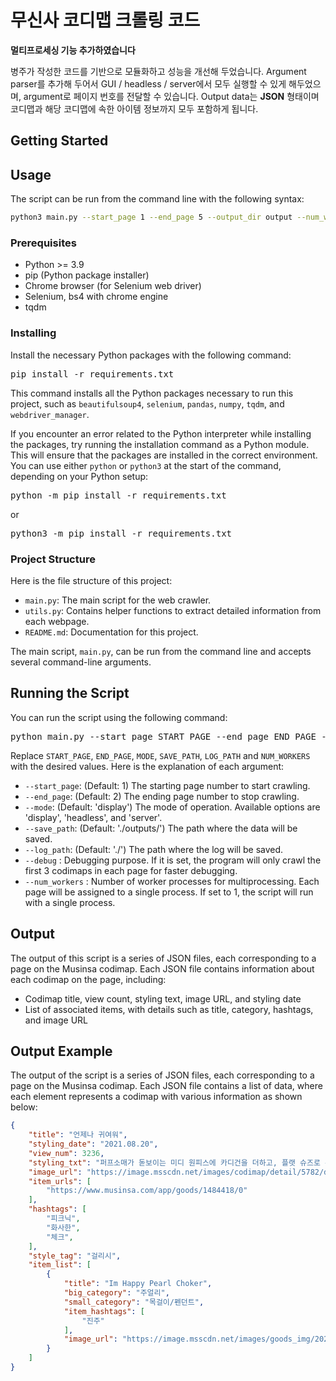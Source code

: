 # 무신사 코디맵 크롤링 코드

**멀티프로세싱 기능 추가하였습니다**

병주가 작성한 코드를 기반으로 모듈화하고 성능을 개선해 두었습니다. Argument parser를 추가해 두어서 GUI / headless / server에서 모두 실행할 수 있게 해두었으며, argument로 페이지 번호를 전달할 수 있습니다. Output data는 **JSON** 형태이며 코디맵과 해당 코디맵에 속한 아이템 정보까지 모두 포함하게 됩니다.

## Getting Started

## Usage

The script can be run from the command line with the following syntax:

```bash
python3 main.py --start_page 1 --end_page 5 --output_dir output --num_workers 4
```

### Prerequisites
- Python >= 3.9
- pip (Python package installer)
- Chrome browser (for Selenium web driver)
- Selenium, bs4 with chrome engine
- tqdm

### Installing

Install the necessary Python packages with the following command:

<pre>
pip install -r requirements.txt
</pre>

This command installs all the Python packages necessary to run this project, such as `beautifulsoup4`, `selenium`, `pandas`, `numpy`, `tqdm`, and `webdriver_manager`.

If you encounter an error related to the Python interpreter while installing the packages, try running the installation command as a Python module. This will ensure that the packages are installed in the correct environment. You can use either `python` or `python3` at the start of the command, depending on your Python setup:

<pre>
python -m pip install -r requirements.txt
</pre>

or

<pre>
python3 -m pip install -r requirements.txt
</pre>

### Project Structure
Here is the file structure of this project:

- `main.py`: The main script for the web crawler.
- `utils.py`: Contains helper functions to extract detailed information from each webpage.
- `README.md`: Documentation for this project.

The main script, `main.py`, can be run from the command line and accepts several command-line arguments.

## Running the Script

You can run the script using the following command:
<pre>
python main.py --start_page START_PAGE --end_page END_PAGE --mode MODE --save_path SAVE_PATH --log_path LOG_PATH --num_workers NUM_WORKERS
</pre>


Replace `START_PAGE`, `END_PAGE`, `MODE`, `SAVE_PATH`, `LOG_PATH` and `NUM_WORKERS` with the desired values. Here is the explanation of each argument:

- `--start_page`: (Default: 1) The starting page number to start crawling.
- `--end_page`: (Default: 2) The ending page number to stop crawling.
- `--mode`: (Default: 'display') The mode of operation. Available options are 'display', 'headless', and 'server'.
- `--save_path`: (Default: './outputs/') The path where the data will be saved.
- `--log_path`: (Default: './') The path where the log will be saved.
- `--debug` : Debugging purpose. If it is set, the program will only crawl the first 3 codimaps in each page for faster debugging.
- `--num_workers` : Number of worker processes for multiprocessing. Each page will be assigned to a single process. If set to 1, the script will run with a single process.


## Output

The output of this script is a series of JSON files, each corresponding to a page on the Musinsa codimap. Each JSON file contains information about each codimap on the page, including:

- Codimap title, view count, styling text, image URL, and styling date
- List of associated items, with details such as title, category, hashtags, and image URL


## Output Example

The output of the script is a series of JSON files, each corresponding to a page on the Musinsa codimap. Each JSON file contains a list of data, where each element represents a codimap with various information as shown below:

```json
{
    "title": "언제나 귀여워",
    "styling_date": "2021.08.20",
    "view_num": 3236,
    "styling_txt": "퍼프소매가 돋보이는 미디 원피스에 카디건을 더하고, 플랫 슈즈로 완성한 걸리시 룩",
    "image_url": "https://image.msscdn.net/images/codimap/detail/5782/detail_5782_1_500.jpg?202306120506",
    "item_urls": [
        "https://www.musinsa.com/app/goods/1484418/0"
    ],
    "hashtags": [
        "피크닉",
        "화사한",
        "체크",
    ],
    "style_tag": "걸리시",
    "item_list": [
        {
            "title": "Im Happy Pearl Choker",
            "big_category": "주얼리",
            "small_category": "목걸이/펜던트",
            "item_hashtags": [
                "진주"
            ],
            "image_url": "https://image.msscdn.net/images/goods_img/20200614/1484418/1484418_1_500.jpg"
        }
    ]
}

